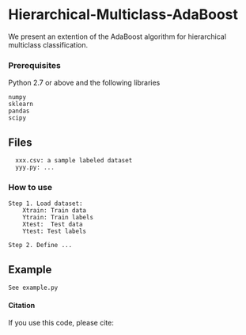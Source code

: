 # Hierarchical-Multiclass-AdaBoost

We present an extention of the AdaBoost algorithm for hierarchical multiclass classification.

### Prerequisites
Python 2.7 or above and the following libraries
```
numpy
sklearn
pandas
scipy
```

## Files
``` 
  xxx.csv: a sample labeled dataset
  yyy.py: ... 
```

### How to use
```
Step 1. Load dataset:
    Xtrain: Train data 
    Ytrain: Train labels
    Xtest:  Test data
    Ytest: Test labels

Step 2. Define ...
```

## Example

```
See example.py
```

#### Citation
If you use this code, please cite:
> 
